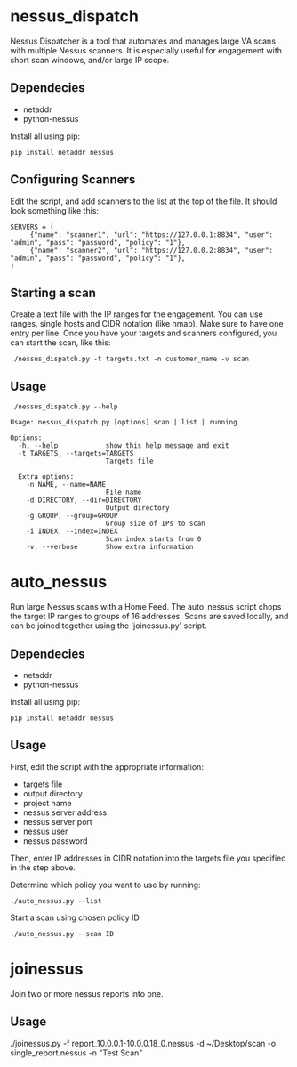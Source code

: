 nessus_dispatch
===============

Nessus Dispatcher is a tool that automates and manages large VA scans with multiple Nessus scanners. It is especially useful for engagement with short scan windows, and/or large IP scope.


Dependecies
-----------

+ netaddr
+ python-nessus

Install all using pip:

	pip install netaddr nessus


Configuring Scanners
--------------------

Edit the script, and add scanners to the list at the top of the file.
It should look something like this:

	SERVERS = (
	     {"name": "scanner1", "url": "https://127.0.0.1:8834", "user": "admin", "pass": "password", "policy": "1"},
	     {"name": "scanner2", "url": "https://127.0.0.2:8834", "user": "admin", "pass": "password", "policy": "1"},
	)


Starting a scan
---------------

Create a text file with the IP ranges for the engagement. You can use ranges, single hosts and CIDR notation (like nmap). Make sure to have one entry per line. 
Once you have your targets and scanners configured, you can start the scan, like this:

	./nessus_dispatch.py -t targets.txt -n customer_name -v scan
	


Usage
-----

	./nessus_dispatch.py --help
	
	Usage: nessus_dispatch.py [options] scan | list | running
	
	Options:
	  -h, --help            show this help message and exit
	  -t TARGETS, --targets=TARGETS
	                        Targets file
	
	  Extra options:
	    -n NAME, --name=NAME
	                        File name
	    -d DIRECTORY, --dir=DIRECTORY
	                        Output directory
	    -g GROUP, --group=GROUP
	                        Group size of IPs to scan
	    -i INDEX, --index=INDEX
	                        Scan index starts from 0
	    -v, --verbose       Show extra information



auto_nessus
===========

Run large Nessus scans with a Home Feed.
The auto_nessus script chops the target IP ranges to groups of 16 addresses. Scans are saved locally, and can be joined together using the 'joinessus.py' script.


Dependecies
-----------

+ netaddr
+ python-nessus

Install all using pip:

	pip install netaddr nessus
  

Usage
-----

First, edit the script with the appropriate information:

+ targets file
+ output directory
+ project name
+ nessus server address
+ nessus server port
+ nessus user
+ nessus password


Then, enter IP addresses in CIDR notation into the targets file you specified in the step above.


Determine which policy you want to use by running:

	./auto_nessus.py --list
	

Start a scan using chosen policy ID

	./auto_nessus.py --scan ID
  




joinessus
=========

Join two or more nessus reports into one.


Usage
-----

  ./joinessus.py -f report_10.0.0.1-10.0.0.18_0.nessus -d ~/Desktop/scan -o single_report.nessus -n "Test Scan"
